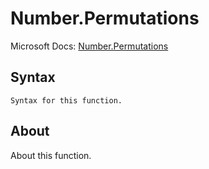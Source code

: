---
---

# Number.Permutations

Microsoft Docs: [Number.Permutations](https://docs.microsoft.com/en-us/powerquery-m/number-permutations)

## Syntax

```powerquery-m
Syntax for this function.
```

## About

About this function.

